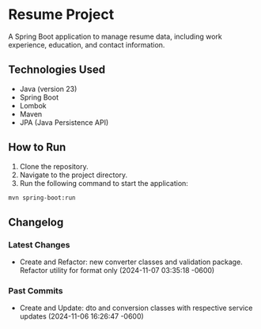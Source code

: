 # Resume Project
A Spring Boot application to manage resume data, including work experience, education, and contact information.

## Technologies Used
- Java (version 23)
- Spring Boot
- Lombok
- Maven
- JPA (Java Persistence API)

## How to Run
1. Clone the repository.
2. Navigate to the project directory.
3. Run the following command to start the application:
```sh
mvn spring-boot:run
```

## Changelog
### Latest Changes
- Create and Refactor: new converter classes and validation package. Refactor utility for format only (2024-11-07 03:35:18 -0600)
### Past Commits
- Create and Update: dto and conversion classes with respective service updates (2024-11-06 16:26:47 -0600)

